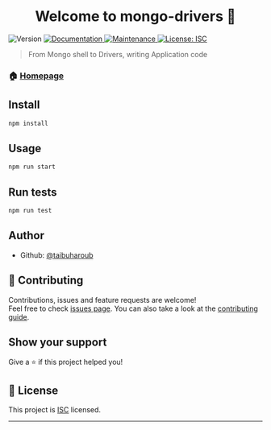 <h1 align="center">Welcome to mongo-drivers 👋</h1>
<p>
  <img alt="Version" src="https://img.shields.io/badge/version-1.0.0-blue.svg?cacheSeconds=2592000" />
  <a href="https://github.com/taibuharoub/mongo-drivers#readme" target="_blank">
    <img alt="Documentation" src="https://img.shields.io/badge/documentation-yes-brightgreen.svg" />
  </a>
  <a href="https://github.com/taibuharoub/mongo-drivers/graphs/commit-activity" target="_blank">
    <img alt="Maintenance" src="https://img.shields.io/badge/Maintained%3F-yes-green.svg" />
  </a>
  <a href="https://github.com/taibuharoub/mongo-drivers/blob/master/LICENSE" target="_blank">
    <img alt="License: ISC" src="https://img.shields.io/github/license/taibuharoub/mongo-drivers" />
  </a>
</p>

> From Mongo shell to Drivers, writing Application code

### 🏠 [Homepage](https://github.com/taibuharoub/mongo-drivers#readme)

## Install

```sh
npm install
```

## Usage

```sh
npm run start
```

## Run tests

```sh
npm run test
```

## Author

* Github: [@taibuharoub](https://github.com/taibuharoub)

## 🤝 Contributing

Contributions, issues and feature requests are welcome!<br />Feel free to check [issues page](https://github.com/taibuharoub/mongo-drivers/issues). You can also take a look at the [contributing guide](https://github.com/taibuharoub/mongo-drivers/blob/master/CONTRIBUTING.md).

## Show your support

Give a ⭐️ if this project helped you!

## 📝 License

This project is [ISC](https://github.com/taibuharoub/mongo-drivers/blob/master/LICENSE) licensed.

***
